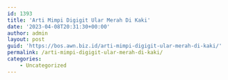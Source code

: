 ```yaml
---
id: 1393
title: 'Arti Mimpi Digigit Ular Merah Di Kaki'
date: '2023-04-08T20:31:30+00:00'
author: admin
layout: post
guid: 'https://bos.awn.biz.id/arti-mimpi-digigit-ular-merah-di-kaki/'
permalink: /arti-mimpi-digigit-ular-merah-di-kaki/
categories:
    - Uncategorized
---
```


